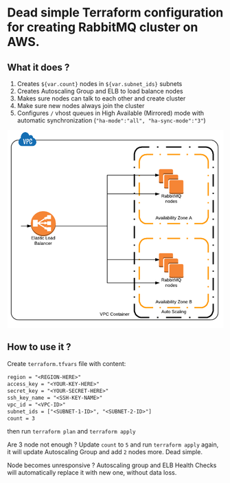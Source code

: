 # Dead simple Terraform configuration for creating RabbitMQ cluster on AWS.


## What it does ?

1. Creates `${var.count}` nodes in `${var.subnet_ids}` subnets
1. Creates Autoscaling Group and ELB to load balance nodes
1. Makes sure nodes can talk to each other and create cluster
1. Make sure new nodes always join the cluster
1. Configures `/` vhost queues in High Available (Mirrored) mode with automatic synchronization (`"ha-mode":"all", "ha-sync-mode":"3"`)


<p align="center">
<img src=".github/chart2.png" width="600">
</p>


## How to use it ?

Create `terraform.tfvars` file with content:
```
region = "<REGION-HERE>"
access_key = "<YOUR-KEY-HERE>"
secret_key = "<YOUR-SECRET-HERE>"
ssh_key_name = "<SSH-KEY-NAME>"
vpc_id = "<VPC-ID>"
subnet_ids = ["<SUBNET-1-ID>", "<SUBNET-2-ID>"]
count = 3
```

then run `terraform plan` and `terraform apply`

Are 3 node not enough ? Update `count` to `5` and run `terraform apply` again,
it will update Autoscaling Group and add `2` nodes more. Dead simple.

Node becomes unresponsive ? Autoscaling group and ELB Health Checks will automatically replace it with new one, without data loss.
